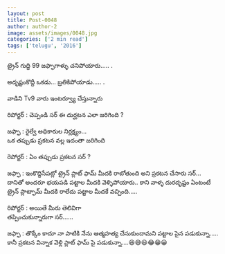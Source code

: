 ```yaml
---
layout: post
title: Post-0048
author: author-2
image: assets/images/0048.jpg
categories: ['2 min read']
tags: ['telugu', '2016']
---
```

ట్రైన్ గుద్ది 99 జఫ్ఫాగాళ్ళు చనిపోయారు..... .  <br>
   <br>
 అదృష్టంకొద్దీ ఒకడు...  బ్రతికిపోయాడు..... .  <br>
   <br>
 వాడిని Tv9 వారు ఇంటర్వ్యూ చేస్తున్నారు  <br>
   <br>
 రిపోర్టర్ : చెప్పండి సర్ ఈ దుర్ఘటన ఎలా జరిగింది ?  <br>
   <br>
 జఫ్ఫా   : రైల్వే అధికారుల నిర్లక్ష్యం...  <br>
 ఒక తప్పుడు ప్రకటన వల్ల ఇదంతా జరిగింది  <br>
   <br>
 రెపోర్టర్ : ఏం తప్పుడు ప్రకటన సర్ ?  <br>
   <br>
 జఫ్ఫా : ఇంకొద్దిసేపట్లో ట్రైన్ ప్లాట్ ఫామ్ మీదకి రాబోతుంది అని ప్రకటన చేసారు సర్...  <br>
 దానితో అందరూ భయపడి పట్టాల మీదకి వెళ్ళిపోయారు.. కాని వాళ్ళ దురదృష్టం ఏంటంటే  <br>
 ట్రైన్ ప్లాట్ఫామ్ మీదకి రాలేదు పట్టాల మీదకే వచ్చింది.....  <br>
   <br>
 రిపోర్టర్ : అయితే మీరు తెలివిగా  <br>
 తప్పించుకున్నారుగా సర్......  <br>
   <br>
 జఫ్ఫా : తొక్కేం కాదూ నా పాటికి నేను ఆత్మహత్య చేసుకుందామని పట్టాల పైన పడుకున్నా..... కానీ ప్రకటన విన్నాక వెళ్లి ప్లాట్ ఫామ్   పై పడుకున్నా....😆😅😃😂😁😀